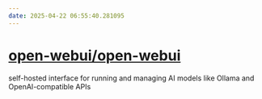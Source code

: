 ```yaml
---
date: 2025-04-22 06:55:40.281095
---
```


# [open-webui/open-webui](https://github.com/open-webui/open-webui)

self-hosted interface for running and managing AI models like Ollama and OpenAI-compatible APIs